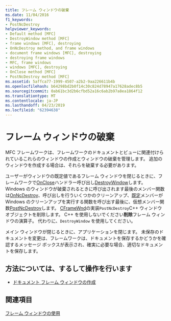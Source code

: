 ```yaml
---
title: フレーム ウィンドウの破棄
ms.date: 11/04/2016
f1_keywords:
- PostNcDestroy
helpviewer_keywords:
- Default method [MFC]
- DestroyWindow method [MFC]
- frame windows [MFC], destroying
- OnNcDestroy method, and frame windows
- document frame windows [MFC], destroying
- destroying frame windows
- MFC, frame windows
- windows [MFC], destroying
- OnClose method [MFC]
- PostNcDestroy method [MFC]
ms.assetid: 5affca77-1999-4507-a2b2-9aa226611b4b
ms.openlocfilehash: b64298bd2b0f14c30c824d78947a17628adec8b5
ms.sourcegitcommit: 0ab61bc3d2b6cfbd52a16c6ab2b97a8ea1864f12
ms.translationtype: MT
ms.contentlocale: ja-JP
ms.lasthandoff: 04/23/2019
ms.locfileid: "62394638"
---
```

# <a name="destroying-frame-windows"></a>フレーム ウィンドウの破棄

MFC フレームワークは、フレームワークのドキュメントとビューに関連付けられているこれらのウィンドウの作成とウィンドウの破棄を管理します。 追加のウィンドウを作成する場合は、それらを破棄する必要があります。

ユーザーがウィンドウの既定値であるフレーム ウィンドウを閉じるときに、フレームワークで[OnClose](../mfc/reference/cwnd-class.md#onclose)ハンドラー呼び出し[DestroyWindow](../mfc/reference/cwnd-class.md#destroywindow)します。 Windows のウィンドウが破棄されるときに呼び出されます最後のメンバー関数は[OnNcDestroy](../mfc/reference/cwnd-class.md#onncdestroy)、呼び出しを行ういくつかのクリーンアップ、[既定](../mfc/reference/cwnd-class.md#default)メンバーが Windows のクリーンアップを実行する関数を呼び出す最後に、仮想メンバー関数[PostNcDestroy](../mfc/reference/cwnd-class.md#postncdestroy)します。 [CFrameWnd](../mfc/reference/cframewnd-class.md)の実装`PostNcDestroy`C++ ウィンドウ オブジェクトを削除します。 C++ を使用しないでください**削除**フレーム ウィンドウの演算子。 代わりに、`DestroyWindow` を使用してください。

メイン ウィンドウが閉じるときに、アプリケーションを閉じます。 未保存のドキュメントを変更は、フレームワークは、ドキュメントを保存するかどうかを確認するメッセージ ボックスが表示され、確実に必要な場合、適切なドキュメントを保存します。

## <a name="what-do-you-want-to-know-more-about"></a>方法については、するして操作を行います

- [ドキュメント フレーム ウィンドウの作成](../mfc/creating-document-frame-windows.md)

## <a name="see-also"></a>関連項目

[フレーム ウィンドウの使用](../mfc/using-frame-windows.md)
